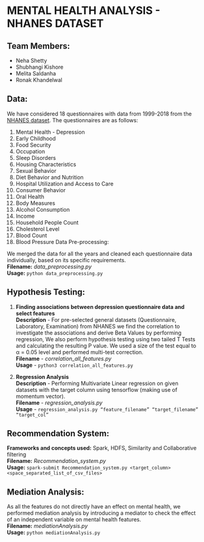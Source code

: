 # MENTAL HEALTH ANALYSIS - NHANES DATASET

## Team Members:
- Neha Shetty
- Shubhangi Kishore
- Melita Saldanha
- Ronak Khandelwal

## Data:
We have considered 18 questionnaires with data from 1999-2018 from the [NHANES dataset](https://www.cdc.gov/nchs/nhanes/index.htm). The questionnaires are as follows:
1. Mental Health - Depression
2. Early Childhood
3. Food Security
4. Occupation
5. Sleep Disorders
6. Housing Characteristics
7. Sexual Behavior
8. Diet Behavior and Nutrition
9. Hospital Utilization and Access to Care
10. Consumer Behavior
11. Oral Health
12. Body Measures
13. Alcohol Consumption
14. Income
15. Household People Count
16. Cholesterol Level
17. Blood Count
18. Blood Pressure
Data Pre-processing:

We merged the data for all the years and cleaned each questionnaire data individually, based on its specific requirements.   
**Filename:** _data_preprocessing.py_   
**Usage:** `python data_preprocessing.py`   

## Hypothesis Testing:
1. **Finding associations between depression questionnaire data and select features**   
**Description** - For pre-selected general datasets (Questionnaire, Laboratory, Examination) from NHANES we find the correlation to investigate the associations and derive Beta Values by performing regression, We also perform hypothesis testing using two tailed T Tests and calculating the resulting P value. We used a size of the test equal to α = 0.05 level and performed multi-test
correction.   
**Filename** - _correlation_all_features.py_    
**Usage** - `python3 correlation_all_features.py`

2. **Regression Analysis**   
**Description** - Performing Multivariate Linear regression on given datasets with the target column using tensorflow (making use of momentum vector).   
**Filename** - _regression_analysis.py_   
**Usage** - `regression_analysis.py “feature_filename” “target_filename” “target_col”`

## Recommendation System:   
**Frameworks and concepts used:** Spark, HDFS, Similarity and Collaborative filtering   
**Filename:** _Recommendation_system.py_   
**Usage:** `spark-submit Recommendation_system.py <target_column> <space_separated_list_of_csv_files>`

## Mediation Analysis:   
As all the features do not directly have an effect on mental health, we performed mediation analysis by introducing a mediator to check the effect of an independent variable on mental health features.   
**Filename:** _mediationAnalysis.py_   
**Usage:** `python mediationAnalysis.py`
